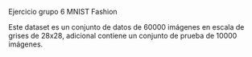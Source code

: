 Ejercicio grupo 6 MNIST Fashion


Este dataset es un conjunto de datos de 60000 imágenes en escala de grises de 28x28, adicional contiene un conjunto de prueba de 10000 imágenes.

